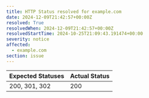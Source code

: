 ```yaml
---
title: HTTP Status resolved for example.com
date: 2024-12-09T21:42:57+00:00Z
resolved: True
resolvedWhen: 2024-12-09T21:42:57+00:00Z
resolvedStartTime: 2024-10-25T21:09:43.191474+00:00
severity: notice
affected:
  - example.com
section: issue
---
```


| Expected Statuses | Actual Status  |
|-------------------|----------------|
| 200, 301, 302 | 200 |
